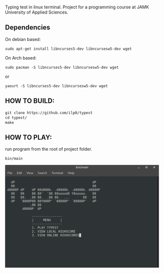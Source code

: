 Typing test in linux terminal. Project for a programming course at JAMK University of Applied Sciences. 

## Dependencies

On debian based:

    sudo apt-get install libncurses5-dev libncursesw5-dev wget

On Arch based:

    sudo pacman -S libncurses5-dev libncursesw5-dev wget

or

    yaourt -S libncurses5-dev libncursesw5-dev wget


## HOW TO BUILD:

    git clone https://github.com/ilp0/typest
    cd typest/
    make

## HOW TO PLAY:

run program from the root of project folder.

    bin/main

![alt text](https://github.com/ilp0/typest/raw/master/screenshot.png "Screenshot")
